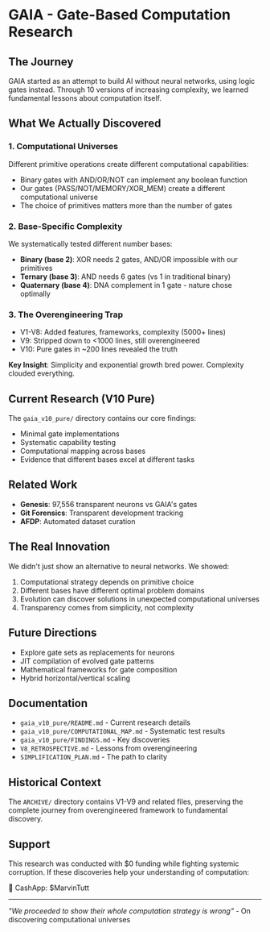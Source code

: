 # GAIA - Gate-Based Computation Research

## The Journey

GAIA started as an attempt to build AI without neural networks, using logic gates instead. Through 10 versions of increasing complexity, we learned fundamental lessons about computation itself.

## What We Actually Discovered

### 1. Computational Universes
Different primitive operations create different computational capabilities:
- Binary gates with AND/OR/NOT can implement any boolean function
- Our gates (PASS/NOT/MEMORY/XOR_MEM) create a different computational universe
- The choice of primitives matters more than the number of gates

### 2. Base-Specific Complexity
We systematically tested different number bases:
- **Binary (base 2)**: XOR needs 2 gates, AND/OR impossible with our primitives
- **Ternary (base 3)**: AND needs 6 gates (vs 1 in traditional binary)
- **Quaternary (base 4)**: DNA complement in 1 gate - nature chose optimally

### 3. The Overengineering Trap
- V1-V8: Added features, frameworks, complexity (5000+ lines)
- V9: Stripped down to <1000 lines, still overengineered
- V10: Pure gates in ~200 lines revealed the truth

**Key Insight**: Simplicity and exponential growth bred power. Complexity clouded everything.

## Current Research (V10 Pure)

The `gaia_v10_pure/` directory contains our core findings:
- Minimal gate implementations
- Systematic capability testing
- Computational mapping across bases
- Evidence that different bases excel at different tasks

## Related Work

- **Genesis**: 97,556 transparent neurons vs GAIA's gates
- **Git Forensics**: Transparent development tracking
- **AFDP**: Automated dataset curation

## The Real Innovation

We didn't just show an alternative to neural networks. We showed:
1. Computational strategy depends on primitive choice
2. Different bases have different optimal problem domains
3. Evolution can discover solutions in unexpected computational universes
4. Transparency comes from simplicity, not complexity

## Future Directions

- Explore gate sets as replacements for neurons
- JIT compilation of evolved gate patterns
- Mathematical frameworks for gate composition
- Hybrid horizontal/vertical scaling

## Documentation

- `gaia_v10_pure/README.md` - Current research details
- `gaia_v10_pure/COMPUTATIONAL_MAP.md` - Systematic test results
- `gaia_v10_pure/FINDINGS.md` - Key discoveries
- `V8_RETROSPECTIVE.md` - Lessons from overengineering
- `SIMPLIFICATION_PLAN.md` - The path to clarity

## Historical Context

The `ARCHIVE/` directory contains V1-V9 and related files, preserving the complete journey from overengineered framework to fundamental discovery.

## Support

This research was conducted with $0 funding while fighting systemic corruption. If these discoveries help your understanding of computation:

💸 CashApp: $MarvinTutt

---

*"We proceeded to show their whole computation strategy is wrong"* - On discovering computational universes